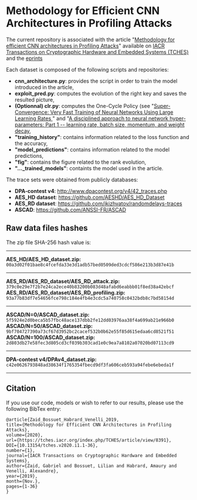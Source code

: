 # Methodology for Efficient CNN Architectures in Profiling Attacks
The current repository is associated with the article "<a href='https://tches.iacr.org/index.php/TCHES/article/view/8391'>Methodology for efficient CNN architectures in Profiling Attacks</a>" available on <a href='https://tches.iacr.org/index.php/TCHES/index'>IACR Transactions on Cryptographic Hardware and Embedded Systems (TCHES)</a> and the <a href='https://eprint.iacr.org/'>eprints</a>


Each dataset is composed of the following scripts and repositories:
- <b>cnn_architecture.py</b>: provides the script in order to train the model introduced in the article,
- <b>exploit_pred.py</b>: computes the evolution of the right key and saves the resulted picture,
- <b>(Optionnal) clr.py</b>: computes the One-Cycle Policy (see "<a href='https://arxiv.org/abs/1708.07120'>Super-Convergence: Very Fast Training of Neural Networks Using Large Learning Rates
</a>" and "<a href='https://arxiv.org/abs/1803.09820'>A disciplined approach to neural network hyper-parameters: Part 1 -- learning rate, batch size, momentum, and weight decay</a>,
- <b>"training_history"</b>: contains information related to the loss function and the accuracy,
- <b>"model_predictions"</b>: contains information related to the model predictions,
- <b>"fig"</b>: contains the figure related to the rank evolution,
- <b>"..._trained_models"</b>: containts the model used in the article.

The trace sets were obtained from publicly databases: 
- <b>DPA-contest v4</b>: http://www.dpacontest.org/v4/42_traces.php
- <b>AES_HD dataset</b>: https://github.com/AESHD/AES_HD_Dataset
- <b>AES_RD dataset</b>: https://github.com/ikizhvatov/randomdelays-traces
- <b>ASCAD</b>: https://github.com/ANSSI-FR/ASCAD


## Raw data files hashes
The zip file SHA-256 hash value is:
<hr>

**AES_HD/AES_HD_dataset.zip:**
`00a3d02f01bae8c4fcefda33e3d1adb57bed0509ded3cdcf586e213b3d87e41b`

<hr>

**AES_RD/AES_RD_dataset/AES_RD_attack.zip:**
`379c0e29e7f2b7e24ca2ece40b83200b083d48afabd6eabbb01f8ed38a42ebcf`
**AES_RD/AES_RD_dataset/AES_RD_profiling.zip:**
`93a77b83df7e54656fce798c184e4fb4e3cdc5a740758c0432bdb8c7bd58154d`

<hr>

**ASCAD/N=0/ASCAD_dataset.zip:**
`5f5924e2d0beca5b57fbc48ace137dbb2fe12dd03976aa38f4a699ab21e966b0`
**ASCAD/N=50/ASCAD_dataset.zip:**
`9bf704727390a73cf67d3952bc2cacef532b0b62e55f85d615edaa6cd8521f51`
**ASCAD/N=100/ASCAD_dataset.zip:**
`2d803db27e58fec3d805cd3cf039b303cad1e0c9ea7a8102a07020bd07113cd9`

<hr>

**DPA-contest v4/DPAv4_dataset.zip:**
`c42e0626793848ad38634f1765354fbecd9df3fa606ceb593a94febe6ebeda1f`

<hr>

## Citation

If you use our code, models or wish to refer to our results, please use the following BibTex entry:
```
@article{Zaid_Bossuet_Habrard_Venelli_2019, 
title={Methodology for Efficient CNN Architectures in Profiling Attacks},
volume={2020},
url={https://tches.iacr.org/index.php/TCHES/article/view/8391}, 
DOI={10.13154/tches.v2020.i1.1-36}, 
number={1}, 
journal={IACR Transactions on Cryptographic Hardware and Embedded Systems}, 
author={Zaid, Gabriel and Bossuet, Lilian and Habrard, Amaury and Venelli, Alexandre}, 
year={2019}, 
month={Nov.}, 
pages={1-36} 
}
```
